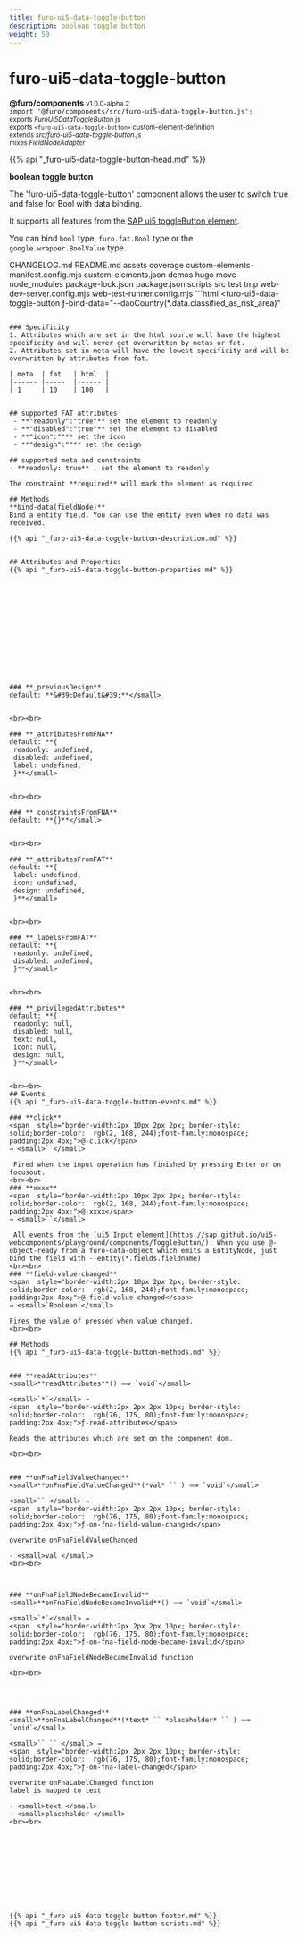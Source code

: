 ```yaml
---
title: furo-ui5-data-toggle-button
description: boolean toggle button
weight: 50
---
```


# furo-ui5-data-toggle-button
**@furo/components** <small>v1.0.0-alpha.2</small>
<br>`import '@furo/components/src/furo-ui5-data-toggle-button.js';`<small>
<br>exports *FuroUi5DataToggleButton* js
<br>exports `<furo-ui5-data-toggle-button>` custom-element-definition
<br>extends *src/furo-ui5-data-toggle-button.js*
<br> mixes *FieldNodeAdapter*</small>

{{% api "_furo-ui5-data-toggle-button-head.md" %}}

**boolean toggle button**

The 'furo-ui5-data-toggle-button' component allows the user to switch true and false for Bool with data binding.

It supports all features from the [SAP ui5 toggleButton element](https://sap.github.io/ui5-webcomponents/playground/components/ToggleButton/).

You can bind `bool` type, `furo.fat.Bool` type or the `google.wrapper.BoolValue` type.

 CHANGELOG.md README.md assets coverage custom-elements-manifest.config.mjs custom-elements.json demos hugo move node_modules package-lock.json package.json scripts src test tmp web-dev-server.config.mjs web-test-runner.config.mjs ```html
 <furo-ui5-data-toggle-button
 ƒ-bind-data="--daoCountry(*.data.classified_as_risk_area)"
 ></furo-ui5-data-toggle-button>
```

### Specificity
1. Attributes which are set in the html source will have the highest specificity and will never get overwritten by metas or fat.
2. Attributes set in meta will have the lowest specificity and will be overwritten by attributes from fat.

| meta 	| fat 	| html 	|
|------	|-----	|------	|
| 1 	| 10 	| 100 	|


## supported FAT attributes
 - **"readonly":"true"** set the element to readonly
 - **"disabled":"true"** set the element to disabled
 - **"icon":""** set the icon
 - **"design":""** set the design

## supported meta and constraints
- **readonly: true** , set the element to readonly

The constraint **required** will mark the element as required

## Methods
**bind-data(fieldNode)**
Bind a entity field. You can use the entity even when no data was received.

{{% api "_furo-ui5-data-toggle-button-description.md" %}}


## Attributes and Properties
{{% api "_furo-ui5-data-toggle-button-properties.md" %}}














### **_previousDesign**
default: **&#39;Default&#39;**</small>


<br><br>

### **_attributesFromFNA**
default: **{
 readonly: undefined,
 disabled: undefined,
 label: undefined,
 }**</small>


<br><br>

### **_constraintsFromFNA**
default: **{}**</small>


<br><br>

### **_attributesFromFAT**
default: **{
 label: undefined,
 icon: undefined,
 design: undefined,
 }**</small>


<br><br>

### **_labelsFromFAT**
default: **{
 readonly: undefined,
 disabled: undefined,
 }**</small>


<br><br>

### **_privilegedAttributes**
default: **{
 readonly: null,
 disabled: null,
 text: null,
 icon: null,
 design: null,
 }**</small>


<br><br>
## Events
{{% api "_furo-ui5-data-toggle-button-events.md" %}}

### **click**
<span  style="border-width:2px 10px 2px 2px; border-style: solid;border-color:  rgb(2, 168, 244);font-family:monospace; padding:2px 4px;">@-click</span>
→ <small>``</small>

 Fired when the input operation has finished by pressing Enter or on focusout.
<br><br>
### **xxxx**
<span  style="border-width:2px 10px 2px 2px; border-style: solid;border-color:  rgb(2, 168, 244);font-family:monospace; padding:2px 4px;">@-xxxx</span>
→ <small>``</small>

 All events from the [ui5 Input element](https://sap.github.io/ui5-webcomponents/playground/components/ToggleButton/). When you use @-object-ready from a furo-data-object which emits a EntityNode, just bind the field with --entity(*.fields.fieldname)
<br><br>
### **field-value-changed**
<span  style="border-width:2px 10px 2px 2px; border-style: solid;border-color:  rgb(2, 168, 244);font-family:monospace; padding:2px 4px;">@-field-value-changed</span>
→ <small>`Boolean`</small>

Fires the value of pressed when value changed.
<br><br>

## Methods
{{% api "_furo-ui5-data-toggle-button-methods.md" %}}


### **readAttributes**
<small>**readAttributes**() ⟹ `void`</small>

<small>`*`</small> →
<span  style="border-width:2px 2px 2px 10px; border-style: solid;border-color:  rgb(76, 175, 80);font-family:monospace; padding:2px 4px;">ƒ-read-attributes</span>

Reads the attributes which are set on the component dom.

<br><br>


### **onFnaFieldValueChanged**
<small>**onFnaFieldValueChanged**(*val* `` ) ⟹ `void`</small>

<small>`` </small> →
<span  style="border-width:2px 2px 2px 10px; border-style: solid;border-color:  rgb(76, 175, 80);font-family:monospace; padding:2px 4px;">ƒ-on-fna-field-value-changed</span>

overwrite onFnaFieldValueChanged

- <small>val </small>
<br><br>



### **onFnaFieldNodeBecameInvalid**
<small>**onFnaFieldNodeBecameInvalid**() ⟹ `void`</small>

<small>`*`</small> →
<span  style="border-width:2px 2px 2px 10px; border-style: solid;border-color:  rgb(76, 175, 80);font-family:monospace; padding:2px 4px;">ƒ-on-fna-field-node-became-invalid</span>

overwrite onFnaFieldNodeBecameInvalid function

<br><br>




### **onFnaLabelChanged**
<small>**onFnaLabelChanged**(*text* `` *placeholder* `` ) ⟹ `void`</small>

<small>`` `` </small> →
<span  style="border-width:2px 2px 2px 10px; border-style: solid;border-color:  rgb(76, 175, 80);font-family:monospace; padding:2px 4px;">ƒ-on-fna-label-changed</span>

overwrite onFnaLabelChanged function
label is mapped to text

- <small>text </small>
- <small>placeholder </small>
<br><br>











{{% api "_furo-ui5-data-toggle-button-footer.md" %}}
{{% api "_furo-ui5-data-toggle-button-scripts.md" %}}
